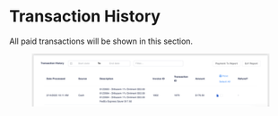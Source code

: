 # Transaction History

All paid transactions will be shown in this section.&#x20;

<figure><img src="../../.gitbook/assets/image (1).png" alt=""><figcaption></figcaption></figure>
